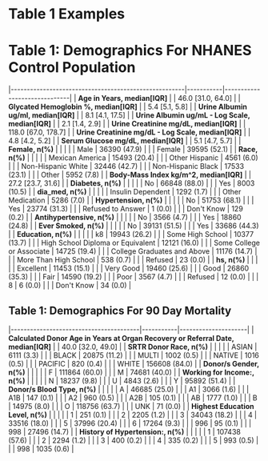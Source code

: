 # Table 1 Examples

# Table 1: Demographics For NHANES Control Population

|------------------------------------------------------|-----------|------------------------------|
| **Age in Years, median[IQR]**                        |           | 46.0 [31.0, 64.0]            |
| **Glycated Hemoglobin %, median[IQR]**               |           | 5.4 [5.1, 5.8]               |
| **Urine Albumin ug/ml, median[IQR]**                 |           | 8.1 [4.1, 17.5]              |
| **Urine Albumin ug/mL - Log Scale, median[IQR]**     |           | 2.1 [1.4, 2.9]               |
| **Urine Creatinine mg/dL, median[IQR]**              |           | 118.0 [67.0, 178.7]          |
| **Urine Creatinine mg/dL - Log Scale, median[IQR]**  |           | 4.8 [4.2, 5.2]               |
| **Serum Glucose mg/dL, median[IQR]**                 |           | 5.1 [4.7, 5.7]               |
| **Female, n(%)**                                     |           |                              |
|                                                      | Male      | 36390 (47.9)                 |
|                                                      | Female    | 39595 (52.1)                 |
| **Race, n(%)**                                       |           |                              |
|                                                      | Mexican America | 15493 (20.4)         |
|                                                      | Other Hispanic  | 4561 (6.0)           |
|                                                      | Non-Hispanic White | 32446 (42.7)      |
|                                                      | Non-Hispanic Black | 17533 (23.1)      |
|                                                      | Other     | 5952 (7.8)                   |
| **Body-Mass Index kg/m^2, median[IQR]**              |           | 27.2 [23.7, 31.6]            |
| **Diabetes, n(%)**                                   |           |                              |
|                                                      | No        | 66848 (88.0)                 |
|                                                      | Yes       | 8003 (10.5)                  |
| **dia_med, n(%)**                                    |           |                              |
|                                                      | Insulin Dependent | 1292 (1.7)         |
|                                                      | Other Medication  | 5286 (7.0)         |
| **Hypertension, n(%)**                               |           |                              |
|                                                      | No        | 51753 (68.1)                 |
|                                                      | Yes       | 23774 (31.3)                 |
|                                                      | Refused to Answer | 1 (0.0)            |
|                                                      | Don't Know | 129 (0.2)              |
| **Antihypertensive, n(%)**                           |           |                              |
|                                                      | No        | 3566 (4.7)                   |
|                                                      | Yes       | 18860 (24.8)                 |
| **Ever Smoked, n(%)**                                |           |                              |
|                                                      | No        | 39131 (51.5)                 |
|                                                      | Yes       | 33686 (44.3)                 |
| **Education, n(%)**                                  |           |                              |
|                                                      | k8        | 19943 (26.2)                 |
|                                                      | Some High School | 10377 (13.7)        |
|                                                      | High School Diploma or Equivalent | 12121 (16.0) |
|                                                      | Some College or Associate | 14725 (19.4) |
|                                                      | College Graduates and Above | 11176 (14.7) |
|                                                      | More Than High School | 538 (0.7)      |
|                                                      | Refused   | 23 (0.0)                     |
| **hs, n(%)**                                         |           |                              |
|                                                      | Excellent | 11453 (15.1)                 |
|                                                      | Very Good | 19460 (25.6)                 |
|                                                      | Good      | 26860 (35.3)                 |
|                                                      | Fair      | 14590 (19.2)                 |
|                                                      | Poor      | 3567 (4.7)                   |
|                                                      | Refused   | 12 (0.0)                     |
|                                                      | 8         | 6 (0.0)                      |
|                                                      | Don't Know | 34 (0.0)               |

## Table 1: Demographics For 90 Day Mortality

|----------------------------------------|-----------|---------------------|
| **Calculated Donor Age in Years at Organ Recovery or Referral Date, median[IQR]** |           | 40.0 [32.0, 49.0]   |
| **SRTR Donor Race, n(%)**              |           |                     |
|                                        | ASIAN     | 6111 (3.3)          |
|                                        | BLACK     | 20875 (11.2)        |
|                                        | MULTI     | 1002 (0.5)          |
|                                        | NATIVE    | 1016 (0.5)          |
|                                        | PACIFIC   | 820 (0.4)           |
|                                        | WHITE     | 156608 (84.0)       |
| **Donor/s Gender, n(%)**               |           |                     |
|                                        | F         | 111864 (60.0)       |
|                                        | M         | 74681 (40.0)        |
| **Working for Income:, n(%)**          |           |                     |
|                                        | N         | 18237 (9.8)         |
|                                        | U         | 4843 (2.6)          |
|                                        | Y         | 95892 (51.4)        |
| **Donor/s Blood Type, n(%)**           |           |                     |
|                                        | A         | 46685 (25.0)        |
|                                        | A1        | 3066 (1.6)          |
|                                        | A1B       | 147 (0.1)           |
|                                        | A2        | 960 (0.5)           |
|                                        | A2B       | 105 (0.1)           |
|                                        | AB        | 1777 (1.0)          |
|                                        | B         | 14975 (8.0)         |
|                                        | O         | 118756 (63.7)       |
|                                        | UNK       | 71 (0.0)            |
| **Highest Education Level, n(%)**      |           |                     |
|                                        | 1         | 251 (0.1)           |
|                                        | 2         | 2205 (1.2)          |
|                                        | 3         | 34043 (18.2)        |
|                                        | 4         | 33516 (18.0)        |
|                                        | 5         | 37996 (20.4)        |
|                                        | 6         | 17264 (9.3)         |
|                                        | 996       | 95 (0.1)            |
|                                        | 998       | 27496 (14.7)        |
| **History of Hypertension:, n(%)**     |           |                     |
|                                        | 1         | 107438 (57.6)       |
|                                        | 2         | 2294 (1.2)          |
|                                        | 3         | 400 (0.2)           |
|                                        | 4         | 335 (0.2)           |
|                                        | 5         | 993 (0.5)           |
|                                        | 998       | 1035 (0.6)          |
